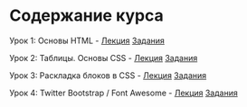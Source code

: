 Содержание курса
=====================================
Урок 1: Основы HTML - 
[Лекция](lesson.01/lecture/README.md)
[Задания](lesson.01/tasks)

Урок 2: Таблицы. Основы CSS - 
[Лекция](lesson.02/lecture/README.md)
[Задания](lesson.02/tasks/README.md)

Урок 3: Раскладка блоков в CSS - 
[Лекция](lesson.03/lecture/README.md)
[Задания](lesson.03/tasks/README.md)

Урок 4: Twitter Bootstrap / Font Awesome - 
[Лекция](lesson.04/lecture/README.md)
[Задания](lesson.04/tasks/README.md)
